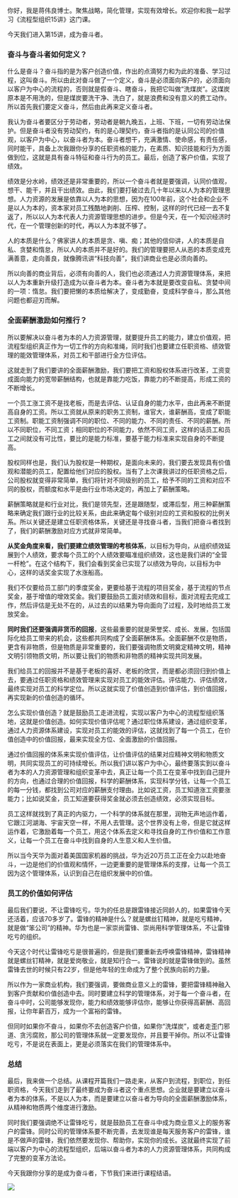 你好，我是蒋伟良博士。聚焦战略，简化管理，实现有效增长。欢迎你和我一起学习《流程型组织15讲》这门课。

今天我们进入第15讲，成为奋斗者。

### 奋斗与奋斗者如何定义？

什么是奋斗？奋斗指的是为客户创造价值，作出的点滴努力和为此的准备、学习过程，这叫奋斗。所以由此对奋斗做了一个定义，奋斗是必须面向客户的，必须面向以客户为中心的流程的，否则就是假奋斗、瞎奋斗，我把它叫做“洗煤炭”。这煤炭原本是不用洗的，但是煤炭要洗干净、洗白了，就是浪费和没有意义的费工动作。所以首先我们要定义奋斗，然后由此再来定义奋斗者。

我认为奋斗者要区分于劳动者，劳动者是朝九晚五，上班、下班，一切有劳动法保护。但是奋斗者没有劳动契约，有的是心理契约，奋斗者指的是认同公司的价值观，以客户为中心，以奋斗者为本。奋斗者想干，充满激情、使命感，有责任感，同时能干，具备上次我跟你分享的任职资格的能力，在素质、知识技能和行为方面做到位，这就是具有奋斗特征和奋斗行为的员工。最后，创造了客户价值，实现了绩效。

绩效是分水岭，绩效还是非常重要的，所以一个奋斗者就是要强调，认同价值观，想干、能干，并且干出绩效。由此，我们要打破过去几十年以来以人为本的管理思想。人力资源的发展是依靠以人为本的思想，因为在100年前，这个社会和企业不是以人为本的，资本家对员工残酷地剥削、压榨、控制，这样的时代已经一去不复返了，所以以人为本代表人力资源管理思想的进步。但是今天，在一个知识经济时代，在一个管理创新的时代，再以人为本就不够了。

人的本质是什么？佛家讲人的本质是贪、嗔、痴；其他的信仰讲，人的本质是自私、贪婪和惰怠，所以人的本质并不是好的。我们的管理要把人从恶的本质变成充满善意，走向善良，就像腾讯讲“科技向善”，我们讲商业也是必须向善的。

所以向善的商业背后，必须有向善的人，我们也必须通过人力资源管理体系，来把以人为本重新升级打造成为以奋斗者为本。奋斗者为本就是要改变自私、贪婪中间的一项：惰怠。我们要把懒的本质给解决了，变成勤奋，变成科学奋斗，那么其他问题也都迎刃而解。

### 全面薪酬激励如何推行？

所以要解决以奋斗者为本的人力资源管理，就要提升员工的能力，建立价值观，把流程型组织真正作为一切工作的方向和准绳，同时我们也要建立任职资格、绩效管理的能效管理体系，对员工和干部进行全方位评估。

这就走到了我们要讲的全面薪酬激励，我们要把工资和股权体系进行改革，工资变成面向能力的宽带薪酬结构，也就是靠能力吃饭，靠能力的不断提高，形成工资的不断增长。

一个员工涨工资不是找老板，而是去评估、认证自身的能力水平，由此再来不断提高自身的工资。所以工资就从原来的职务工资制，谁官大，谁薪酬高，变成了职能工资制。职能工资制强调不同的职位、不同的能力、不同的责任、不同的薪酬。所以不同职位，不同工资；相同职位的不同能力，依然不同工资，这样的话员工和员工之间就没有可比性，要比的是能力标准，要基于能力标准来实现自身的不断提高。

股权同样也是，我们认为股权是一种期权，是面向未来的，我们要去发现具有价值观和潜能的员工，配置给他们对应的股权。当有了上次课我讲过的任职资格之后，公司股权就变得非常简单，我们将针对不同级别的员工，给予不同的工资和对应不同的股权，而额度和水平是由行业市场决定的，再加上了薪酬策略。

薪酬策略就是和行业对比，我们是领先型，还是跟随型，或滞后型，用三种薪酬策略来确定我们跟行业的比较关系，由此来确定每个级别对应的工资和股权的比例关系。所以关键还是建立任职资格体系，关键还是寻找奋斗者，当我们把奋斗者找到了，我们的薪酬激励对应方式就非常简单。

**从奖金角度来看，我们要建立绩效管理的考核体系**，以目标为导向，从组织绩效延展到个人绩效，要求每个员工的个人绩效要瞄准组织绩效，这也是我们讲的“全营一杆枪”。在这个结构下，我们会看到奖金已实现了以绩效为导向，以目标为中心，这样的话奖金实现了水涨船高。

我们不仅要给员工部门的季度奖金，更要给基于流程的项目奖金，基于流程的节点奖金，基于增值的增效奖金。我们要鼓励员工面对绩效和目标，面对流程去完成工作，然后评估是无处不在的，从过去的以结果为导向面向了过程，及时地给员工发放奖金。

**同时我们还要强调非货币的回报**，这些最重要的就是荣誉奖、成长、发展，包括国际化给员工带来的机会，这些都共同构成了全面薪酬体系。全面薪酬不仅是物质，更含有非物质，但是物质是非常重要的，我们要强调物质文明奠定精神文明，精神文明引领物质文明，所以要让我们的物质和非物质的精神实现共同发展。

我们给员工的回报并不是基于老板的喜好、老板的欣赏，而是都必须回归到价值上去，要通过任职资格和绩效管理来实现对员工的能效评估。评估能力、评估绩效，最终实现对员工的科学定位。所以这就实现了价值创造到价值评估，到价值回报，再实现新的价值创造的循环。

怎么实现价值创造？就是鼓励员工走进流程，实现以客户为中心的流程型组织落地，这就是价值创造。如何实现价值评估呢？通过职位体系建设，通过组织变革，通过人力资源体系建设，实现对员工的能效的评估，这就找到了每一个员工，在价值创造中的价值回报，最来实现全方位、全面激励的价值回报。

通过价值回报的体系来实现价值评估，让价值评估的结果对应精神文明和物质文明，共同实现员工的可持续增长。所以我们讲以客户为中心，最终要落实到以奋斗者为本的人力资源管理和组织变革中去，真正让每一个员工在变革中找到自己提升的方向，也通过合理的价值回报，科学的薪酬体系，实现科学分钱，让每一个员工的每一分钱，都找到公司对应的薪酬支付理由。比如说工资，员工知道涨工资要涨能力；比如说奖金，员工知道要获得奖金就必须去创造绩效，必须实现目标。

员工这样就找到了真正的内驱力，一个科学的体系就在那里，润物无声地运作着，它跟江河湖海、宇宙天空一样，不用人去管理。这个世界没有上帝，但是它就这样运作着，它激励着每一个员工，用这个体系去定义和寻找自身的工作价值和工作意义，让每一个员工在奋斗中找到自身的人生意义和人生价值。

所以当今天华为面对着美国国家机器的挑战，华为近20万员工正在全力以赴地奋斗，一边是他们的价值观和情怀，一边更重要的是管理体系的支撑，让每一个员工因为这个管理体系，认识到自己在组织发展中的价值。

### 员工的价值如何评估

最后我们要说，不让雷锋吃亏。华为的任总是跟雷锋接近同龄人的，如果雷锋今天还活着，应该70多岁了。雷锋的精神是什么？就是螺丝钉精神，就是吃亏精神，就是做“笨公司”的精神。华为也是一家崇尚雷锋、崇尚用科学管理体系，不让雷锋吃亏的组织。

今天这个时代让雷锋吃亏是很普遍的，但是我们要重新去呼唤雷锋精神，雷锋精神就是螺丝钉精神，就是爱岗敬业，就是知行合一。雷锋说的就是雷锋做到的。虽然雷锋去世的时候只有22岁，但是他年轻的生命成为了整个民族向前的力量。

所以作为一家商业机构，我们要强调，要做商业意义上的雷锋，要把雷锋精神融入到客户贡献和价值创造中去。同时要建立科学的管理体系，对于每一个奋斗者，在奋斗中时，公司能够发现你，能力和绩效能够评估你，能够让你获得高薪酬、高回报，让你年薪百万，成为一个富裕的雷锋。

但同时如果你不奋斗，如果你不去创造客户价值，如果你“洗煤炭”，或者走歪门邪道、贪污腐败，那公司的管理体系就一定要发现你，并且要干掉你。所以不让雷锋吃亏，不是说在表面上，更是必须落实在我们的管理体系中。

### 总结

最后，我来做一个总结。从课程开篇我们一路走来，从客户到流程，到职位，到任职资格，今天我们走到了最终要成为奋斗者这个重点思想。企业就是要建立以奋斗者为本的体系，不是以人为本，而是要建立以奋斗者为导向的全面薪酬激励体系，从精神和物质两个维度进行激励。

同时我们要强调绝不让雷锋吃亏，就是鼓励员工在奋斗中成为商业意义上的服务客户的雷锋。同时公司的管理体系要不断完善，去发现谁是每天服务客户的雷锋，谁是不做声的雷锋，我们依然要发现你、帮助你，实现你的成长。这就最终实现了前端以客户为中心的流程型组织，后端以奋斗者为本的人力资源管理体系，共同构成了完整的变革方法论。

今天我跟你分享的是成为奋斗者，下节我们来进行课程结语。

![](https://static001.geekbang.org/resource/image/07/dc/07582d986e3e0c6643fdc13e016dbedc.png?wh=2457*2448)